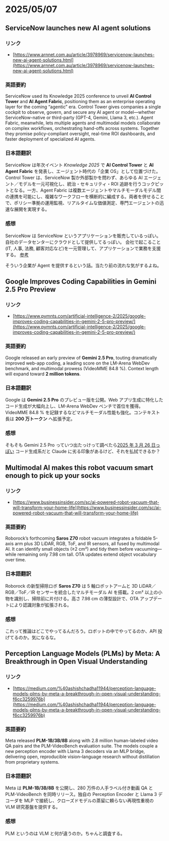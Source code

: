 # 2025/05/07

## ServiceNow launches new AI agent solutions

### リンク

- [https://www.arnnet.com.au/article/3978969/servicenow-launches-new-ai-agent-solutions.html](https://www.arnnet.com.au/article/3978969/servicenow-launches-new-ai-agent-solutions.html)

### 英語要約

ServiceNow used its Knowledge 2025 conference to unveil **AI Control Tower** and **AI Agent Fabric**, positioning them as an enterprise operating layer for the coming “agentic” era. Control Tower gives companies a single cockpit to observe, govern, and secure any AI agent or model—whether ServiceNow-native or third-party (GPT-4, Gemini, Llama 3, etc.). Agent Fabric, meanwhile, lets multiple agents and multimodal models collaborate on complex workflows, orchestrating hand-offs across systems. Together they promise policy-compliant oversight, real-time ROI dashboards, and faster deployment of specialized AI agents.

### 日本語翻訳

ServiceNow は年次イベント _Knowledge 2025_ で **AI Control Tower** と **AI Agent Fabric** を発表し、エージェント時代の「企業 OS」として位置づけた。Control Tower は、ServiceNow 製か外部製かを問わず、あらゆる AI エージェント／モデルを一元可視化し、統治・セキュリティ・ROI 追跡を行うコックピットとなる。一方、Agent Fabric は複数エージェントやマルチモーダルモデル間の連携を可能にし、複雑なワークフローを横断的に編成する。両者を併せることで、ポリシー準拠の運用監視、リアルタイムな価値測定、専門エージェントの迅速な展開を実現する。

### 感想

ServiceNow は ServiceNow というアプリケーションを販売しているっぽい。自社のデータセンターにクラウドとして提供してるっぽい。
会社で起こること(IT, 人事, 法務, 顧客対応など)を一元管理して、アプリケーションで業務を支援する。
[参考](https://qiita.com/Nanase_Ariyama/items/5cb936bfddad3d383e76)

そういう企業が Agent を提供するという話。当たり前の流れな気がするよね。

## Google Improves Coding Capabilities in Gemini 2.5 Pro Preview

### リンク

- [https://www.pymnts.com/artificial-intelligence-2/2025/google-improves-coding-capabilities-in-gemini-2-5-pro-preview/](https://www.pymnts.com/artificial-intelligence-2/2025/google-improves-coding-capabilities-in-gemini-2-5-pro-preview/)

### 英語要約

Google released an early preview of **Gemini 2.5 Pro**, touting dramatically improved web-app coding, a leading score on the LM-Arena WebDev benchmark, and multimodal prowess (VideoMME 84.8 %). Context length will expand toward **2 million tokens**.

### 日本語翻訳

Google は **Gemini 2.5 Pro** のプレビュー版を公開。Web アプリ生成に特化したコード生成が大幅向上し、LM-Arena WebDev ベンチで首位を獲得。VideoMME 84.8 % を記録するなどマルチモーダル性能も強化。コンテキスト長は **200 万トークン** へ拡張予定。

### 感想

そもそも Gemini 2.5 Pro っていつ出たっけって調べたら[2025 年 3 月 26 日っぽい](https://x.com/Google/status/1904579652816941506)
コード生成系だと Claude に劣る印象があるけど、それを払拭できるか？

## Multimodal AI makes this robot vacuum smart enough to pick up your socks

### リンク

- [https://www.businessinsider.com/sc/ai-powered-robot-vacuum-that-will-transform-your-home-life](https://www.businessinsider.com/sc/ai-powered-robot-vacuum-that-will-transform-your-home-life)

### 英語要約

Roborock’s forthcoming **Saros Z70** robot vacuum integrates a foldable 5-axis arm plus 3D LiDAR, RGB, ToF, and IR sensors, all fused by multimodal AI. It can identify small objects (≥2 cm²) and tidy them before vacuuming—while remaining only 7.98 cm tall. OTA updates extend object vocabulary over time.

### 日本語翻訳

Roborock の新型掃除ロボ **Saros Z70** は 5 軸ロボットアームと 3D LiDAR／RGB／ToF／IR センサーを統合したマルチモーダル AI を搭載。2 cm² 以上の小物を識別し、掃除前に片付ける。高さ 7.98 cm の薄型設計で、OTA アップデートにより認識対象が拡張される。

### 感想

これって推論はどこでやってるんだろう。ロボットの中でやってるのか、API 投げてるのか。気になるな。

## Perception Language Models (PLMs) by Meta: A Breakthrough in Open Visual Understanding

### リンク

- [https://medium.com/%40ashishchadha11944/perception-language-models-plms-by-meta-a-breakthrough-in-open-visual-understanding-f6cc3259976b](https://medium.com/%40ashishchadha11944/perception-language-models-plms-by-meta-a-breakthrough-in-open-visual-understanding-f6cc3259976b)

### 英語要約

Meta released **PLM-1B/3B/8B** along with 2.8 million human-labeled video QA pairs and the PLM-VideoBench evaluation suite. The models couple a new perception encoder with Llama 3 decoders via an MLP bridge, delivering open, reproducible vision–language research without distillation from proprietary systems.

### 日本語翻訳

Meta は **PLM-1B/3B/8B** を公開し、280 万件の人手ラベル付き動画 QA と PLM-VideoBench を同時リリース。独自の Perception Encoder と Llama 3 デコーダを MLP で接続し、クローズドモデルの蒸留に頼らない再現性重視の VLM 研究基盤を提供する。

### 感想

PLM というのは VLM と何が違うのか。ちゃんと調査する。
